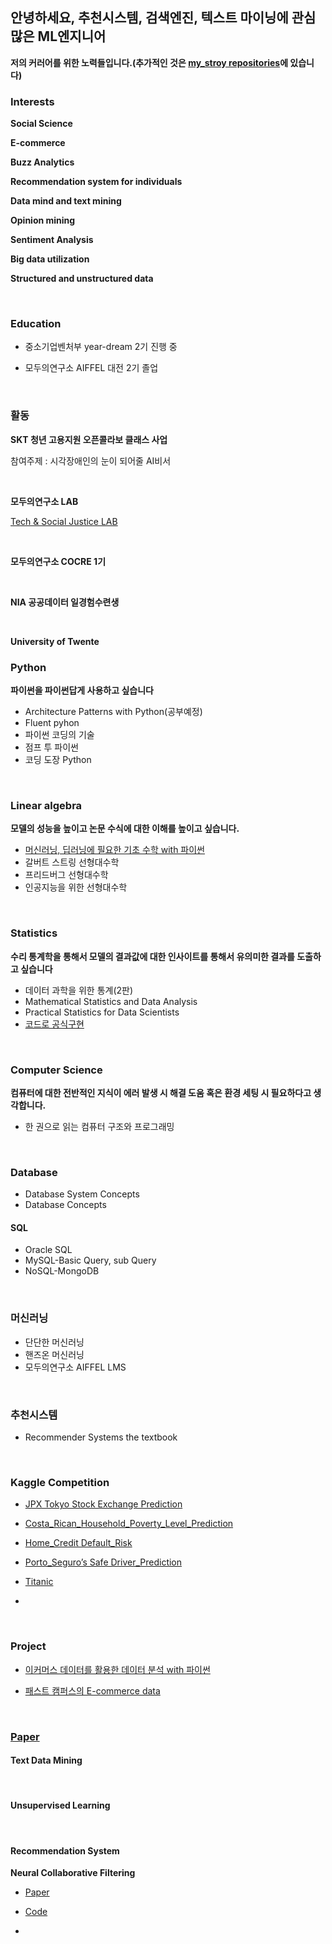 ## 안녕하세요, 추천시스템, 검색엔진, 텍스트 마이닝에 관심 많은 ML엔지니어 

**저의 커러어를 위한 노력들입니다.(추가적인 것은 [my_stroy repositories](https://github.com/qsdcfd/my_story)에 있습니다)**


### Interests

**Social Science**

**E-commerce**

**Buzz Analytics**

**Recommendation system for individuals**

**Data mind and text mining**

**Opinion mining**

**Sentiment Analysis**

**Big data utilization**

**Structured and unstructured data**

<br>

### Education

- 중소기업벤처부 year-dream 2기 진행 중

- 모두의연구소 AIFFEL 대전 2기 졸업

<br>

### 활동

**SKT 청년 고용지원 오픈콜라보 클래스 사업**

참여주제 : 시각장애인의 눈이 되어줄 AI비서

<br>

**모두의연구소 LAB**

[Tech & Social Justice LAB](https://modulabs-hub.oopy.io/c874757d-4a5b-431e-808b-324d2e0e786a)

<br>

**모두의연구소 COCRE 1기**

<br>

**NIA 공공데이터 일경험수련생**

<br>

**University of Twente**

### Python

**파이썬을 파이썬답게 사용하고 싶습니다**

- Architecture Patterns with Python(공부예정)
- Fluent pyhon
- 파이썬 코딩의 기술
- 점프 투 파이썬 
- 코딩 도장 Python


<br>

### Linear algebra

**모델의 성능을 높이고 논문 수식에 대한 이해를 높이고 싶습니다.**

- [머신러닝, 딥러닝에 필요한 기초 수학 with 파이썬](https://github.com/qsdcfd/Year-dream/tree/TIL/Foundation_math%20for%20ML%2CDL)
- 갈버트 스트링 선형대수학
- 프리드버그 선형대수학
- 인공지능을 위한 선형대수학

<br>

### Statistics

**수리 통계학을 통해서 모델의 결과값에 대한 인사이트를 통해서 유의미한 결과를 도출하고 싶습니다**

- 데이터 과학을 위한 통계(2판)
- Mathematical Statistics and Data Analysis
- Practical Statistics for Data Scientists
- [코드로 공식구현](https://github.com/qsdcfd/Year-dream/tree/TIL/Theory/Math)
 
<br>

### Computer Science

**컴퓨터에 대한 전반적인 지식이 에러 발생 시 해결 도움 혹은 환경 세팅 시 필요하다고 생각합니다.**

- 한 권으로 읽는 컴퓨터 구조와 프로그래밍

<br>

### Database

- Database System Concepts
- Database Concepts

#### SQL

- Oracle SQL
- MySQL-Basic Query, sub Query
- NoSQL-MongoDB


<br>

### 머신러닝
- 단단한 머신러닝
- 핸즈온 머신러닝                           
- 모두의연구소 AIFFEL LMS

<br>

### 추천시스템

- Recommender Systems the textbook

<br>

### Kaggle Competition

- [JPX Tokyo Stock Exchange Prediction](https://www.kaggle.com/c/jpx-tokyo-stock-exchange-prediction)

- [Costa_Rican_Household_Poverty_Level_Prediction](https://github.com/qsdcfd/kaggle/blob/TIL/Multi-class%20classification%20:%20Tabular%20data/Submission.ipynb)
- [Home_Credit Default_Risk](https://github.com/qsdcfd/kaggle/blob/TIL/Home_Credit%20Default_Risk/Intro/Home_Credit_Default_Risk_final.ipynb)

- [Porto_Seguro’s Safe Driver_Prediction](https://github.com/qsdcfd/kaggle/blob/TIL/Porto_Seguro%E2%80%99s%20Safe%20Driver_Prediction/Porto_Seguro_Exploratory_Analysis_and_Prediction.ipynb)

- [Titanic](https://github.com/qsdcfd/kaggle/blob/TIL/Titanic/EDA_TO_prediction_part_1_%EB%A7%88%EB%AC%B4%EB%A6%AC.ipynb)
- 
<br>

### Project

- [이커머스 데이터를 활용한 데이터 분석 with 파이썬](https://github.com/qsdcfd/Year-dream/tree/TIL/Data_Analyst)

- [패스트 캠퍼스의 E-commerce data](https://github.com/qsdcfd/Data_Hackthon)

<br>

### [Paper](https://www.notion.so/c3b3474d18ef4304b23ea360367a5137?v=5d763ad5773f44eb950f49de7d7671bd)



#### Text Data Mining

<br>


#### Unsupervised Learning



<br>

#### Recommendation System

**Neural Collaborative Filtering**

- [Paper](https://paperswithcode.com/paper/neural-collaborative-filtering)

- [Code](https://github.com/microsoft/recommenders)
- 

